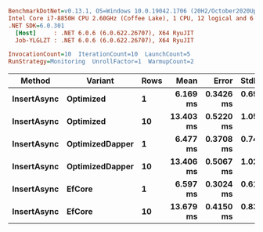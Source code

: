 ``` ini

BenchmarkDotNet=v0.13.1, OS=Windows 10.0.19042.1706 (20H2/October2020Update)
Intel Core i7-8850H CPU 2.60GHz (Coffee Lake), 1 CPU, 12 logical and 6 physical cores
.NET SDK=6.0.301
  [Host]     : .NET 6.0.6 (6.0.622.26707), X64 RyuJIT
  Job-YLGLZT : .NET 6.0.6 (6.0.622.26707), X64 RyuJIT

InvocationCount=10  IterationCount=10  LaunchCount=5  
RunStrategy=Monitoring  UnrollFactor=1  WarmupCount=2  

```
|      Method |         Variant | Rows |      Mean |     Error |    StdDev |       Min |       Max |    Median |
|------------ |---------------- |----- |----------:|----------:|----------:|----------:|----------:|----------:|
| **InsertAsync** |       **Optimized** |    **1** |  **6.169 ms** | **0.3426 ms** | **0.6920 ms** |  **5.447 ms** |  **9.739 ms** |  **5.992 ms** |
| **InsertAsync** |       **Optimized** |   **10** | **13.403 ms** | **0.5220 ms** | **1.0546 ms** | **11.754 ms** | **16.838 ms** | **13.229 ms** |
| **InsertAsync** | **OptimizedDapper** |    **1** |  **6.477 ms** | **0.3708 ms** | **0.7490 ms** |  **5.487 ms** |  **9.074 ms** |  **6.431 ms** |
| **InsertAsync** | **OptimizedDapper** |   **10** | **13.406 ms** | **0.5067 ms** | **1.0235 ms** | **11.954 ms** | **16.802 ms** | **13.025 ms** |
| **InsertAsync** |          **EfCore** |    **1** |  **6.597 ms** | **0.3024 ms** | **0.6109 ms** |  **5.678 ms** |  **9.366 ms** |  **6.511 ms** |
| **InsertAsync** |          **EfCore** |   **10** | **13.679 ms** | **0.4150 ms** | **0.8384 ms** | **12.172 ms** | **16.560 ms** | **13.647 ms** |
